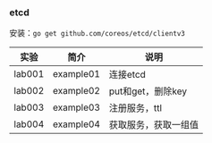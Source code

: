 ### etcd
安装：`go get github.com/coreos/etcd/clientv3`

|实验|简介|说明|
|---|---|---|
|lab001|example01|连接etcd|
|lab002|example02|put和get，删除key|
|lab003|example03|注册服务，ttl|
|lab004|example04|获取服务，获取一组值|
